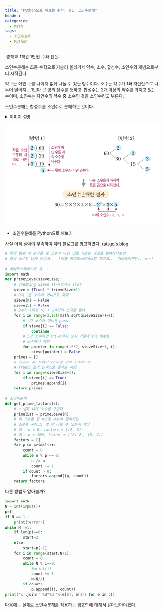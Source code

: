 ```yaml
---
title: "Python으로 해보는 수학: 중1. 소인수분해"
header:
categories:
  - Math
tags:
  - 소인수분해
  - Python
---
```




​          중학교 1학년 1단원 수와 연산. 

소인수분해는 초등 수학으로 거슬러 올라가서 약수, 소수, 합성수, 소인수의 개념으로부터 시작된다. 

약수는 어떤 수를 나머지 없이 나눌 수 있는 정수이다. 소수는 약수가 1과 자신만으로 나누어 떨어지는 1보다 큰 양의 정수를 뜻하고, 합성수는 2개 이상의 약수를 가지고 있는 수이며, 소인수는 자연수의 약수 중 소수인 것을 소인수라고 부른다. 

소인수분해는 합성수를 소인수로 분해하는 것이다.

<details><summary>이미지 설명</summary>소인수 분해 방법 [출처: ZUM 학습백과]</details>

![image-20210819051918420](/assets/img/image-20210819051918420.png)



* 소인수분해를 Python으로 해보기

사실 아직 실력이 부족하여 여러 블로그를 참고하였다. [ratsgo's blog](https://ratsgo.github.io/data%20structure&algorithm/2017/10/07/prime/)

```python
# 특정 범위 내 숫자들 중 소수가 아닌 것을 거르는 과정을 반복하다보면 
# 결국 소수만 남게 된다고... [이를 에라토스테네스의 체라고... 처음들어본다.. ㅠㅠ]

# 에라토스테네스의 체...
import math
def primeSieve(sieveSize):
    # creating Sieve (0~n까지의 slot)
    sieve = [True] * (sieveSize+1)
    # 0과 1은 소수가 아니므로 제외
    sieve[0] = False
    sieve[1] = False
    # 2부터 (루트 n) + 1까지의 숫자를 탐색
    for i in range(2,int(math.sqrt(sieveSize))+1):
        # i가 소수가 아니면 pass
        if sieve[i] == False:
            continue
        # i가 소수라면 i*i~n까지 숫자 가운데 i의 배수를
        # 소수에서 제외
        for pointer in range(i**2, sieveSize+1, i):
            sieve[pointer] = False
    primes = []
    # sieve 리스트에서 True인 것이 소수이므로
    # True인 값의 인덱스를 결과로 저장
    for i in range(sieveSize+1):
        if sieve[i] == True:
            primes.append(i)
    return primes

# 소인수분해
def get_prime_factors(n):
    # n 범위 내의 소수를 구한다
    primelist = primeSieve(n)
    # 이 소수들 중 n으로 나누어 떨어지는
    # 소수를 구하고, 몇 번 나눌 수 있는지 계산
    # 예 : n = 8, factors = [(2, 3)]
    # 예 : n = 100, fcount = [(2: 2), (5: 2)]
    factors = []
    for p in primelist:
        count = 0
        while n % p == 0:
            n /= p
            count += 1
        if count > 0:
            factors.append((p, count))
    return factors
```

다른 방법도 알아볼까?

```python
import math
N = int(input())
p=[]
if N == 1 :
    print("error")
while N !=1:
    if len(p)==0:
        start=2
    else:
        start=p[-1]
    for i in range(start,N+1):
        count = 0
        while N % i==0:
            #print(i)
            count += 1
            N=N//i
        if count:
            p.append((i, count))
print('x'.join(' %d^%d '%(e[0], e[1]) for e in p))  
```

다음에는 실제로 소인수분해를 적용하는 암호학에 대해서 알아보아야겠다. 

